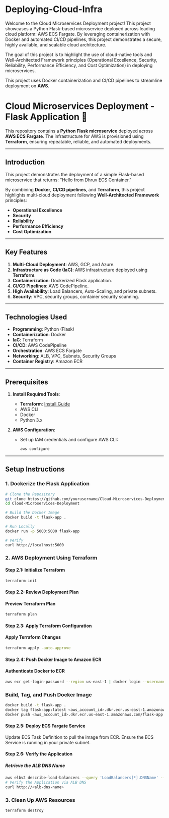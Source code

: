 # Deploying-Cloud-Infra
Welcome to the Cloud Microservices Deployment project! This project showcases a Python Flask-based microservice deployed across leading cloud platform: AWS ECS Fargate. By leveraging containerization with Docker and automated CI/CD pipelines, this project demonstrates a secure, highly available, and scalable cloud architecture.

The goal of this project is to highlight the use of cloud-native tools and Well-Architected Framework principles (Operational Excellence, Security, Reliability, Performance Efficiency, and Cost Optimization) in deploying microservices.

This project uses Docker containerization and CI/CD pipelines to streamline deployment on **AWS**.
# Cloud Microservices Deployment - Flask Application 🚀

This repository contains a **Python Flask microservice** deployed across **AWS ECS Fargate**. The infrastructure for AWS is provisioned using **Terraform**, ensuring repeatable, reliable, and automated deployments.

---

## **Introduction**

This project demonstrates the deployment of a simple Flask-based microservice that returns:
"Hello from Dhruv ECS Container."


By combining **Docker**, **CI/CD pipelines**, and **Terraform**, this project highlights multi-cloud deployment following **Well-Architected Framework** principles:
- **Operational Excellence**
- **Security**
- **Reliability**
- **Performance Efficiency**
- **Cost Optimization**

---

## **Key Features**
1. **Multi-Cloud Deployment**: AWS, GCP, and Azure.
2. **Infrastructure as Code (IaC)**: AWS infrastructure deployed using **Terraform**.
3. **Containerization**: Dockerized Flask application.
4. **CI/CD Pipelines**: AWS CodePipeline.
5. **High Availability**: Load Balancers, Auto-Scaling, and private subnets.
6. **Security**: VPC, security groups, container security scanning.

---

## **Technologies Used**
- **Programming**: Python (Flask)
- **Containerization**: Docker
- **IaC**: Terraform
- **CI/CD**: AWS CodePipeline
- **Orchestration**: AWS ECS Fargate
- **Networking**: ALB, VPC, Subnets, Security Groups
- **Container Registry**: Amazon ECR

---

## **Prerequisites**
1. **Install Required Tools**:
   - **Terraform**: [Install Guide](https://learn.hashicorp.com/tutorials/terraform/install-cli)
   - AWS CLI
   - Docker
   - Python 3.x

2. **AWS Configuration**:
   - Set up IAM credentials and configure AWS CLI:
     ```bash
     aws configure
     ```
---

## **Setup Instructions**

### **1. Dockerize the Flask Application**
```bash
# Clone the Repository
git clone https://github.com/yourusername/Cloud-Microservices-Deployment.git
cd Cloud-Microservices-Deployment

# Build the Docker Image
docker build -t flask-app .

# Run Locally
docker run -p 5000:5000 flask-app

# Verify
curl http://localhost:5000
```

### **2. AWS Deployment Using Terraform**
#### Step 2.1: Initialize Terraform
```bash
terraform init
```

#### Step 2.2: Review Deployment Plan
#### Preview Terraform Plan
```bash
terraform plan
```

#### Step 2.3: Apply Terraform Configuration
#### Apply Terraform Changes
```bash
terraform apply -auto-approve
```

#### Step 2.4: Push Docker Image to Amazon ECR
#### Authenticate Docker to ECR
```bash
aws ecr get-login-password --region us-east-1 | docker login --username AWS --password-stdin <aws_account_id>.dkr.ecr.us-east-1.amazonaws.com
```

### Build, Tag, and Push Docker Image
```bash
docker build -t flask-app .
docker tag flask-app:latest <aws_account_id>.dkr.ecr.us-east-1.amazonaws.com/flask-app:latest
docker push <aws_account_id>.dkr.ecr.us-east-1.amazonaws.com/flask-app:latest
```

#### Step 2.5: Deploy ECS Fargate Service
Update ECS Task Definition to pull the image from ECR.
Ensure the ECS Service is running in your private subnet.

#### Step 2.6: Verify the Application
##### Retrieve the ALB DNS Name
```bash
aws elbv2 describe-load-balancers --query 'LoadBalancers[*].DNSName' --output text
# Verify the Application via ALB DNS
curl http://<alb-dns-name>
```

### **3. Clean Up AWS Resources**
```bash
terraform destroy
```


